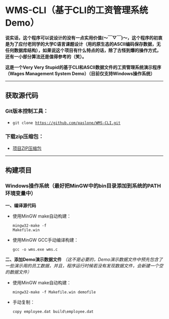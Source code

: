 # WMS-CLI（基于CLI的工资管理系统Demo）

**说实话，这个程序可以说设计的没有一点实用价值(～￣▽￣)～，这个程序的初衷是为了应付老同学的大学C语言课题设计（用的原生态的ASCII编码保存数据，无任何数据库结构），如果说这个项目有什么特点的话，除了古怪到爆的操作方式，还有一小部分算法还是值得参考的（笑）。**

**这是一个Very Very Stupid的基于CLI和ASCII数据文件的工资管理系统演示程序（Wages Management System Demo）（目前仅支持Windows操作系统）**

---

## 获取源代码
### Git版本控制工具：
* <code>git clone https://github.com/paslone/WMS-CLI.git</code>

### 下载zip压缩包：
* <a href="https://github.com/paslone/WMS-CLI/archive/master.zip">项目ZIP压缩包</a>

---

## 构建项目
### Windows操作系统（最好把MinGW中的bin目录添加到系统的PATH环境变量中）
**一、编译源代码**
* 使用MinGW make自动构建：
  <p><code>mingw32-make -f Makefile.win</code></p>
* 使用MinGW GCC手动编译构建：
  <p><code>gcc -o wms.exe wms.c</code></p>

**二、添加Demo演示数据文件**
*（这不是必要的，Demo演示数据文件中预先包含了一些演示用的员工数据，并且，程序运行时候若没有发现数据文件，会新建一个空的数据文件）*

* 使用MinGW make自动构建：
  <p><code>mingw32-make -f Makefile.win demofile</code></p>
* 手动复制：
  <p><code>copy employee.dat build\employee.dat</code></p>
